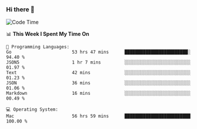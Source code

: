 ### Hi there 👋

<!--
**CrazyCollin/crazycollin** is a ✨ _special_ ✨ repository because its `README.md` (this file) appears on your GitHub profile.

Here are some ideas to get you started:

- 🔭 I’m currently working on ...
- 🌱 I’m currently learning ...
- 👯 I’m looking to collaborate on ...
- 🤔 I’m looking for help with ...
- 💬 Ask me about ...
- 📫 How to reach me: ...
- 😄 Pronouns: ...
- ⚡ Fun fact: ...
-->

<!--START_SECTION:waka-->
![Code Time](http://img.shields.io/badge/Code%20Time-4%2C724%20hrs%2044%20mins-blue)

📊 **This Week I Spent My Time On** 

```text
💬 Programming Languages: 
Go                       53 hrs 47 mins      ████████████████████████░   94.40 % 
JSON5                    1 hr 7 mins         ░░░░░░░░░░░░░░░░░░░░░░░░░   01.97 % 
Text                     42 mins             ░░░░░░░░░░░░░░░░░░░░░░░░░   01.23 % 
JSON                     36 mins             ░░░░░░░░░░░░░░░░░░░░░░░░░   01.06 % 
Markdown                 16 mins             ░░░░░░░░░░░░░░░░░░░░░░░░░   00.49 % 

💻 Operating System: 
Mac                      56 hrs 59 mins      █████████████████████████   100.00 % 
```


<!--END_SECTION:waka-->
